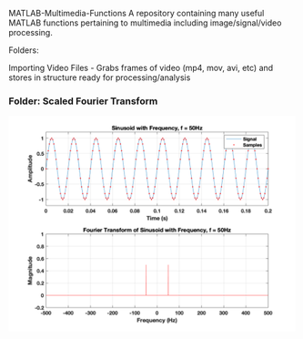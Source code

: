MATLAB-Multimedia-Functions
A repository containing many useful MATLAB functions pertaining to multimedia including image/signal/video processing.

Folders: 

Importing Video Files - Grabs frames of video (mp4, mov, avi, etc) and stores in structure ready for processing/analysis


### Folder: Scaled Fourier Transform
  <img src="Scaled Fourier Transform/Scaled_Fourier_Transform.png" width = "600">

